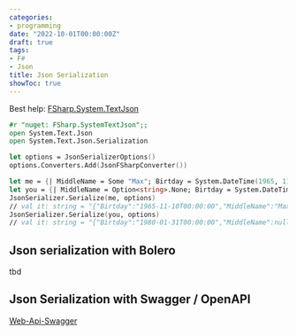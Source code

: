 ```yaml
---
categories:
- programming
date: "2022-10-01T00:00:00Z"
draft: true
tags:
- F#
- Json
title: Json Serialization
showToc: true
---
```


Best help: [FSharp.System.TextJson]

~~~fsharp
#r "nuget: FSharp.SystemTextJson";; 
open System.Text.Json
open System.Text.Json.Serialization

let options = JsonSerializerOptions()
options.Converters.Add(JsonFSharpConverter())

let me = {| MiddleName = Some "Max"; Birtday = System.DateTime(1965, 11, 10) |}
let you = {| MiddleName = Option<string>.None; Birtday = System.DateTime(1980, 1, 31) |}
JsonSerializer.Serialize(me, options)
// val it: string = "{"Birtday":"1965-11-10T00:00:00","MiddleName":"Max"}"
JsonSerializer.Serialize(you, options)
// val it: string = "{"Birtday":"1980-01-31T00:00:00","MiddleName":null}"
~~~

## Json serialization with Bolero

tbd

## Json Serialization with Swagger / OpenAPI

[Web-Api-Swagger](https://learn.microsoft.com/en-us/aspnet/core/tutorials/web-api-help-pages-using-swagger?view=aspnetcore-6.0)

[FSharp.System.TextJson]: https://github.com/Tarmil/FSharp.SystemTextJson
